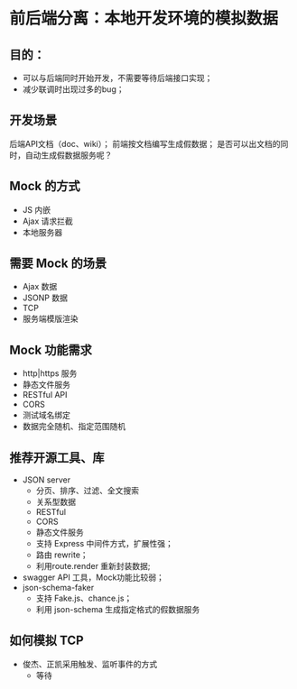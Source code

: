 # 前后端分离：本地开发环境的模拟数据

## 目的：
- 可以与后端同时开始开发，不需要等待后端接口实现；
- 减少联调时出现过多的bug；

## 开发场景
后端API文档（doc、wiki）；
前端按文档编写生成假数据；
是否可以出文档的同时，自动生成假数据服务呢？

## Mock 的方式
- JS 内嵌
- Ajax 请求拦截
- 本地服务器

## 需要 Mock 的场景
- Ajax 数据
- JSONP 数据
- TCP
- 服务端模版渲染

## Mock 功能需求
- http|https 服务
- 静态文件服务
- RESTful API
- CORS
- 测试域名绑定
- 数据完全随机、指定范围随机

## 推荐开源工具、库
- JSON server
    - 分页、排序、过滤、全文搜索
    - 关系型数据
    - RESTful
    - CORS
    - 静态文件服务
    - 支持 Express 中间件方式，扩展性强；
    - 路由 rewrite；
    - 利用route.render 重新封装数据;
- swagger API 工具，Mock功能比较弱；
- json-schema-faker
    - 支持 Fake.js、chance.js；
    - 利用 json-schema 生成指定格式的假数据服务

## 如何模拟 TCP
- 俊杰、正凯采用触发、监听事件的方式
    - 等待